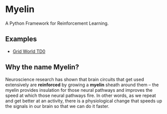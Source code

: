 # Myelin

A Python Framework for Reinforcement Learning.

## Examples

- [Grid World TD0](https://github.com/davidrobles/myelin/blob/master/examples/grid_world_td0.ipynb)

## Why the name Myelin?

Neuroscience research has shown that brain circuits that get used extensively are **reinforced** by growing
a **myelin** sheath around them – the myelin provides insulation for those neural pathways and improves
the speed at which those neural pathways fire. In other words, as we repeat and get better at an
activity, there is a physiological change that speeds up the signals in our brain so that we can do it
faster.